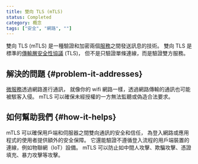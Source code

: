 ```yaml
---
title: 雙向 TLS (mTLS)
status: Completed
category: 概念
tags: ["安全", "網路", ""]
---
```


雙向 TLS (mTLS) 是一種驗證和加密兩個[服務](/zh-tw/service/)之間發送訊息的技術。 
雙向 TLS 是標準的[傳輸層安全性協議](/zh-tw/transport-layer-security) (TLS)，
但不是只驗證單條連線，而是驗證雙方服務。

## 解決的問題 {#problem-it-addresses}

[微服務](/zh-tw/microservices)透過網路進行通訊，
就像你的 wifi 網路一樣，透過網路傳輸的通訊也可能被駭客入侵。
mTLS 可以確保未經授權的一方無法監聽或偽造合法要求。

## 如何幫助我們 {#how-it-helps}

mTLS 可以確保用戶端和伺服器之間雙向通訊的安全和信任，
為登入網路或應用程式的使用者提供額外的安全保障。
它還能驗證不遵循登入流程的用戶端裝置的連線，例如物聯網（IoT）設備。
mTLS 可以防止如中間人攻擊、欺騙攻擊、憑證填充、暴力攻擊等攻擊。
